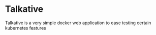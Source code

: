 # Talkative
Talkative is a very simple docker web application to ease testing certain kubernetes features
